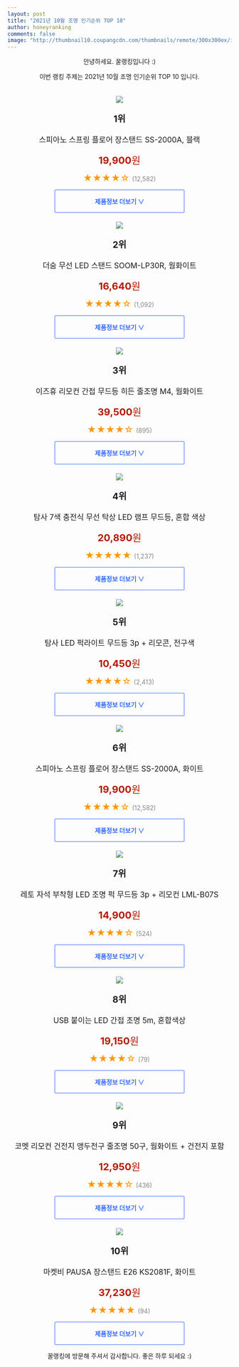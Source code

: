 ```yaml
--- 
layout: post 
title: "2021년 10월 조명 인기순위 TOP 10" 
author: honeyranking 
comments: false 
image: "http://thumbnail10.coupangcdn.com/thumbnails/remote/300x300ex/image/retail/images/66783647730794-d43c42b6-664c-458c-81b4-048d07f32bc8.jpg" 
--- 
```

<p style="text-align: center;">안녕하세요. 꿀랭킹입니다 :)</p> <p style="text-align: center;">이번 랭킹 주제는 2021년 10월 조명 인기순위 TOP 10 입니다.</p><center><img src="http://thumbnail10.coupangcdn.com/thumbnails/remote/300x300ex/image/retail/images/66783647730794-d43c42b6-664c-458c-81b4-048d07f32bc8.jpg" style="margin-top:20px" /></center> <p style="text-align: center; font-size: 20px"><b>1위</b></p> <p style="text-align: center; font-size: 17px">스피아노 스프링 플로어 장스탠드 SS-2000A, 블랙</p> <p style="text-align: center;"><span style="color: #b61800; font-size: 22px;"><b>19,900</b>원</span></p> <p style="text-align: center;"><span style="color: #ff9600; font-size: 20px;">★★★★☆ </span><span style="color: #878787;">(12,582)</span></p> <center><a href="https://coupa.ng/b80gCA"> <div style="font-size: 14px; display: inline-block; padding: 15px 90px; color: #346aff; border-radius: 2px; border: 1px solid #346aff; cursor: pointer;"><b>제품정보 더보기 &or;</b></div> </a></center><center><img src="http://thumbnail10.coupangcdn.com/thumbnails/remote/300x300ex/image/retail/images/2019/10/17/15/4/6327767c-c481-464b-9c7d-8d298097a0d8.jpg" style="margin-top:20px" /></center> <p style="text-align: center; font-size: 20px"><b>2위</b></p> <p style="text-align: center; font-size: 17px">더숨 무선 LED 스탠드 SOOM-LP30R, 웜화이트</p> <p style="text-align: center;"><span style="color: #b61800; font-size: 22px;"><b>16,640</b>원</span></p> <p style="text-align: center;"><span style="color: #ff9600; font-size: 20px;">★★★★☆ </span><span style="color: #878787;">(1,092)</span></p> <center><a href="https://coupa.ng/b80gCC"> <div style="font-size: 14px; display: inline-block; padding: 15px 90px; color: #346aff; border-radius: 2px; border: 1px solid #346aff; cursor: pointer;"><b>제품정보 더보기 &or;</b></div> </a></center><center><img src="http://thumbnail10.coupangcdn.com/thumbnails/remote/300x300ex/image/retail/images/163320308570956-5f48cb80-7a3e-4ab4-aeec-d0f1df3fe336.jpg" style="margin-top:20px" /></center> <p style="text-align: center; font-size: 20px"><b>3위</b></p> <p style="text-align: center; font-size: 17px">이즈휴 리모컨 간접 무드등 히든 줄조명 M4, 웜화이트</p> <p style="text-align: center;"><span style="color: #b61800; font-size: 22px;"><b>39,500</b>원</span></p> <p style="text-align: center;"><span style="color: #ff9600; font-size: 20px;">★★★★☆ </span><span style="color: #878787;">(895)</span></p> <center><a href="https://coupa.ng/b80gCD"> <div style="font-size: 14px; display: inline-block; padding: 15px 90px; color: #346aff; border-radius: 2px; border: 1px solid #346aff; cursor: pointer;"><b>제품정보 더보기 &or;</b></div> </a></center><center><img src="http://thumbnail7.coupangcdn.com/thumbnails/remote/300x300ex/image/retail/images/321491434860263-80162bf8-e1b5-42b4-9a2d-ad161246a1c0.jpg" style="margin-top:20px" /></center> <p style="text-align: center; font-size: 20px"><b>4위</b></p> <p style="text-align: center; font-size: 17px">탐사 7색 충전식 무선 탁상 LED 램프 무드등, 혼합 색상</p> <p style="text-align: center;"><span style="color: #b61800; font-size: 22px;"><b>20,890</b>원</span></p> <p style="text-align: center;"><span style="color: #ff9600; font-size: 20px;">★★★★★ </span><span style="color: #878787;">(1,237)</span></p> <center><a href="https://coupa.ng/b80gCE"> <div style="font-size: 14px; display: inline-block; padding: 15px 90px; color: #346aff; border-radius: 2px; border: 1px solid #346aff; cursor: pointer;"><b>제품정보 더보기 &or;</b></div> </a></center><center><img src="http://thumbnail9.coupangcdn.com/thumbnails/remote/300x300ex/image/retail/images/29642167327884-2496f047-9e9c-4df1-a2b5-23ccd5ad202b.jpg" style="margin-top:20px" /></center> <p style="text-align: center; font-size: 20px"><b>5위</b></p> <p style="text-align: center; font-size: 17px">탐사 LED 퍽라이트 무드등 3p + 리모콘, 전구색</p> <p style="text-align: center;"><span style="color: #b61800; font-size: 22px;"><b>10,450</b>원</span></p> <p style="text-align: center;"><span style="color: #ff9600; font-size: 20px;">★★★★☆ </span><span style="color: #878787;">(2,413)</span></p> <center><a href="https://coupa.ng/b80gCF"> <div style="font-size: 14px; display: inline-block; padding: 15px 90px; color: #346aff; border-radius: 2px; border: 1px solid #346aff; cursor: pointer;"><b>제품정보 더보기 &or;</b></div> </a></center><center><img src="http://thumbnail6.coupangcdn.com/thumbnails/remote/300x300ex/image/retail/images/66641664083978-f5c237dd-62b5-44c0-a6cc-bb273acd7c12.jpg" style="margin-top:20px" /></center> <p style="text-align: center; font-size: 20px"><b>6위</b></p> <p style="text-align: center; font-size: 17px">스피아노 스프링 플로어 장스탠드 SS-2000A, 화이트</p> <p style="text-align: center;"><span style="color: #b61800; font-size: 22px;"><b>19,900</b>원</span></p> <p style="text-align: center;"><span style="color: #ff9600; font-size: 20px;">★★★★☆ </span><span style="color: #878787;">(12,582)</span></p> <center><a href="https://coupa.ng/b80gCG"> <div style="font-size: 14px; display: inline-block; padding: 15px 90px; color: #346aff; border-radius: 2px; border: 1px solid #346aff; cursor: pointer;"><b>제품정보 더보기 &or;</b></div> </a></center><center><img src="http://thumbnail7.coupangcdn.com/thumbnails/remote/300x300ex/image/retail/images/2019/09/09/10/7/233d4052-498e-4bfe-afa6-1a62aa933bd9.jpg" style="margin-top:20px" /></center> <p style="text-align: center; font-size: 20px"><b>7위</b></p> <p style="text-align: center; font-size: 17px">레토 자석 부착형 LED 조명 퍽 무드등 3p + 리모컨 LML-B07S</p> <p style="text-align: center;"><span style="color: #b61800; font-size: 22px;"><b>14,900</b>원</span></p> <p style="text-align: center;"><span style="color: #ff9600; font-size: 20px;">★★★★☆ </span><span style="color: #878787;">(524)</span></p> <center><a href="https://coupa.ng/b80gCI"> <div style="font-size: 14px; display: inline-block; padding: 15px 90px; color: #346aff; border-radius: 2px; border: 1px solid #346aff; cursor: pointer;"><b>제품정보 더보기 &or;</b></div> </a></center><center><img src="http://thumbnail9.coupangcdn.com/thumbnails/remote/300x300ex/image/retail/images/256677567781759-e3c7ab2f-9d93-4ca0-b497-bb4e1e89e4bc.jpg" style="margin-top:20px" /></center> <p style="text-align: center; font-size: 20px"><b>8위</b></p> <p style="text-align: center; font-size: 17px">USB 붙이는 LED 간접 조명 5m, 혼합색상</p> <p style="text-align: center;"><span style="color: #b61800; font-size: 22px;"><b>19,150</b>원</span></p> <p style="text-align: center;"><span style="color: #ff9600; font-size: 20px;">★★★★☆ </span><span style="color: #878787;">(79)</span></p> <center><a href="https://coupa.ng/b80gCK"> <div style="font-size: 14px; display: inline-block; padding: 15px 90px; color: #346aff; border-radius: 2px; border: 1px solid #346aff; cursor: pointer;"><b>제품정보 더보기 &or;</b></div> </a></center><center><img src="http://thumbnail9.coupangcdn.com/thumbnails/remote/300x300ex/image/retail/images/268988775300175-f69c8336-925d-43e9-b9cf-d763f83ce253.jpg" style="margin-top:20px" /></center> <p style="text-align: center; font-size: 20px"><b>9위</b></p> <p style="text-align: center; font-size: 17px">코멧 리모컨 건전지 앵두전구 줄조명 50구, 웜화이트 + 건전지 포함</p> <p style="text-align: center;"><span style="color: #b61800; font-size: 22px;"><b>12,950</b>원</span></p> <p style="text-align: center;"><span style="color: #ff9600; font-size: 20px;">★★★★☆ </span><span style="color: #878787;">(436)</span></p> <center><a href="https://coupa.ng/b80gCM"> <div style="font-size: 14px; display: inline-block; padding: 15px 90px; color: #346aff; border-radius: 2px; border: 1px solid #346aff; cursor: pointer;"><b>제품정보 더보기 &or;</b></div> </a></center><center><img src="http://thumbnail7.coupangcdn.com/thumbnails/remote/300x300ex/image/retail/images/2020/08/21/13/8/6459b3e8-edfd-418f-b3fd-40a7ebfb61eb.jpg" style="margin-top:20px" /></center> <p style="text-align: center; font-size: 20px"><b>10위</b></p> <p style="text-align: center; font-size: 17px">마켓비 PAUSA 장스탠드 E26 KS2081F, 화이트</p> <p style="text-align: center;"><span style="color: #b61800; font-size: 22px;"><b>37,230</b>원</span></p> <p style="text-align: center;"><span style="color: #ff9600; font-size: 20px;">★★★★★ </span><span style="color: #878787;">(94)</span></p> <center><a href="https://coupa.ng/b80gCO"> <div style="font-size: 14px; display: inline-block; padding: 15px 90px; color: #346aff; border-radius: 2px; border: 1px solid #346aff; cursor: pointer;"><b>제품정보 더보기 &or;</b></div> </a></center> <p style="text-align: center;">꿀랭킹에 방문해 주셔서 감사합니다. 좋은 하루 되세요 :)</p>
